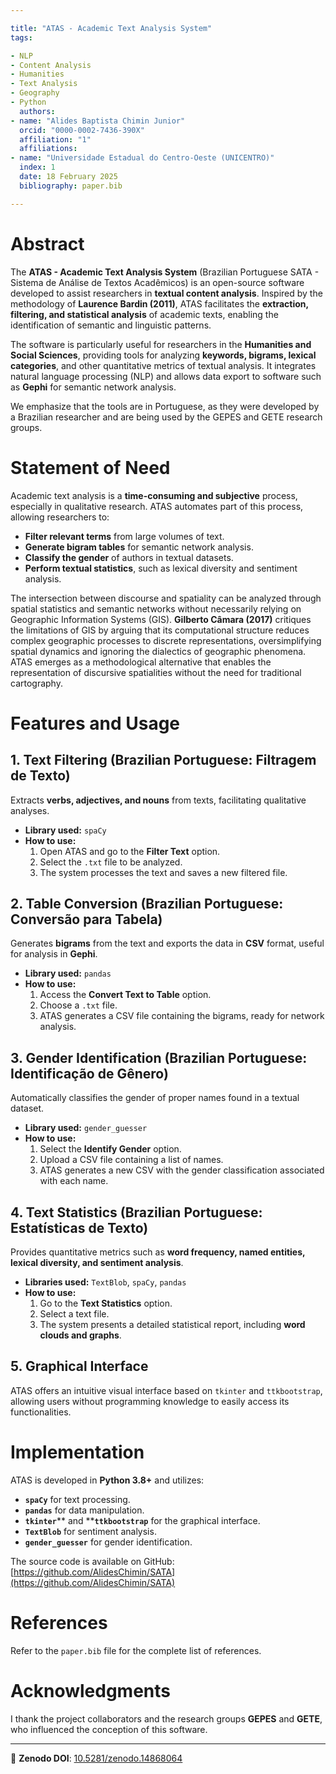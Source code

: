 ```yaml
---

title: "ATAS - Academic Text Analysis System"
tags:

- NLP
- Content Analysis
- Humanities
- Text Analysis
- Geography
- Python
  authors:
- name: "Alides Baptista Chimin Junior"
  orcid: "0000-0002-7436-390X"
  affiliation: "1"
  affiliations:
- name: "Universidade Estadual do Centro-Oeste (UNICENTRO)"
  index: 1
  date: 18 February 2025
  bibliography: paper.bib

---
```


# Abstract

The **ATAS - Academic Text Analysis System** (Brazilian Portuguese SATA - Sistema de Análise de Textos Acadêmicos) is an open-source software developed to assist researchers in **textual content analysis**. Inspired by the methodology of **Laurence Bardin (2011)**, ATAS facilitates the **extraction, filtering, and statistical analysis** of academic texts, enabling the identification of semantic and linguistic patterns.

The software is particularly useful for researchers in the **Humanities and Social Sciences**, providing tools for analyzing **keywords, bigrams, lexical categories**, and other quantitative metrics of textual analysis. It integrates natural language processing (NLP) and allows data export to software such as **Gephi** for semantic network analysis.

We emphasize that the tools are in Portuguese, as they were developed by a Brazilian researcher and are being used by the GEPES and GETE research groups.

# Statement of Need

Academic text analysis is a **time-consuming and subjective** process, especially in qualitative research. ATAS automates part of this process, allowing researchers to:

- **Filter relevant terms** from large volumes of text.
- **Generate bigram tables** for semantic network analysis.
- **Classify the gender** of authors in textual datasets.
- **Perform textual statistics**, such as lexical diversity and sentiment analysis.

The intersection between discourse and spatiality can be analyzed through spatial statistics and semantic networks without necessarily relying on Geographic Information Systems (GIS). **Gilberto Câmara (2017)** critiques the limitations of GIS by arguing that its computational structure reduces complex geographic processes to discrete representations, oversimplifying spatial dynamics and ignoring the dialectics of geographic phenomena. ATAS emerges as a methodological alternative that enables the representation of discursive spatialities without the need for traditional cartography.

# Features and Usage

## 1. Text Filtering (Brazilian Portuguese: Filtragem de Texto)

Extracts **verbs, adjectives, and nouns** from texts, facilitating qualitative analyses.

- **Library used:** `spaCy`
- **How to use:**
  1. Open ATAS and go to the **Filter Text** option.
  2. Select the `.txt` file to be analyzed.
  3. The system processes the text and saves a new filtered file.

## 2. Table Conversion (Brazilian Portuguese: Conversão para Tabela)

Generates **bigrams** from the text and exports the data in **CSV** format, useful for analysis in **Gephi**.

- **Library used:** `pandas`
- **How to use:**
  1. Access the **Convert Text to Table** option.
  2. Choose a `.txt` file.
  3. ATAS generates a CSV file containing the bigrams, ready for network analysis.

## 3. Gender Identification (Brazilian Portuguese: Identificação de Gênero)

Automatically classifies the gender of proper names found in a textual dataset.

- **Library used:** `gender_guesser`
- **How to use:**
  1. Select the **Identify Gender** option.
  2. Upload a CSV file containing a list of names.
  3. ATAS generates a new CSV with the gender classification associated with each name.

## 4. Text Statistics (Brazilian Portuguese: Estatísticas de Texto)

Provides quantitative metrics such as **word frequency, named entities, lexical diversity, and sentiment analysis**.

- **Libraries used:** `TextBlob`, `spaCy`, `pandas`
- **How to use:**
  1. Go to the **Text Statistics** option.
  2. Select a text file.
  3. The system presents a detailed statistical report, including **word clouds and graphs**.

## 5. Graphical Interface

ATAS offers an intuitive visual interface based on `tkinter` and `ttkbootstrap`, allowing users without programming knowledge to easily access its functionalities.

# Implementation

ATAS is developed in **Python 3.8+** and utilizes:

- **`spaCy`** for text processing.
- **`pandas`** for data manipulation.
- **`tkinter`**\*\* and \*\***`ttkbootstrap`** for the graphical interface.
- **`TextBlob`** for sentiment analysis.
- **`gender_guesser`** for gender identification.

The source code is available on GitHub: [https://github.com/AlidesChimin/SATA](https://github.com/AlidesChimin/SATA)

# References

Refer to the `paper.bib` file for the complete list of references.

# Acknowledgments

I thank the project collaborators and the research groups **GEPES** and **GETE**, who influenced the conception of this software.

---

🔗 **Zenodo DOI**: [10.5281/zenodo.14868064](https://doi.org/10.5281/zenodo.14868064)


